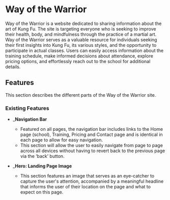 # Way of the Warrior
 Way of the Warrior is a website dedicated to sharing information about the art of Kung Fu. 
 The site is targeting everyone who is seeking to improve their health, body, and mindfulness through the practice of a martial art.
 Way of the Warrior serves as a valuable resource for individuals seeking their first insights into Kung Fu, its various styles, and the opportunity to participate in actual classes. 
 Users can easily access information about the training schedule, make informed decisions about attendance, explore pricing options, and effortlessly reach out to the school for additional details.

## Features 
This section describes the different parts of the Way of the Warrior site. 

### Existing Features

- ___Navigation Bar__
    - Featured on all pages, the navigation bar includes links to the Home page (school), Training, Pricing and Contact page and is identical in each page to allow for easy navigation.
    - This section will allow the user to easily navigate from page to page across all devices without having to revert back to the previous page via the ‘back’ button.

- ___Hero: Landing Page Image__
    - This section features an image that serves as an eye-catcher to capture the user's attention, accompanied by a meaningful headline that informs the user of their location on the page and what to expect on this page.